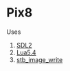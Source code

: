 # Pix8

Uses
  1. [SDL2](https://github.com/libsdl-org/SDL)
  2. [Lua5.4](https://www.lua.org/)
  3. [stb_image_write](https://github.com/nothings/stb/blob/master/stb_image_write.h)
